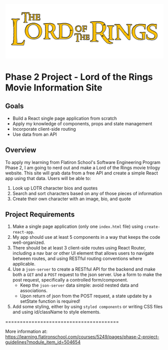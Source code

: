 ![logo](lotr-website-cra/src/images/lord-of-the-rings-png-logo-6392.png)

Phase 2 Project - Lord of the Rings Movie Information Site
=======================================

## Goals

- Build a React single page application from scratch
- Apply my knowledge of components, props and state management
- Incorporate client-side routing
- Use data from an API

## Overview

To apply my learning from Flatiron School's Software Engineering Program Phase 2, I am going to nerd out and make a Lord of the Rings movie trilogy website. This site will grab data from a free API and create a simple React app using that data. Users will be able to:

1. Look up LOTR character bios and quotes
2. Search and sort characters based on any of those pieces of information
3. Create their own character with an image, bio, and quote

## Project Requirements

1. Make a single page application (only one `index.html` file) using `create-react-app`.
2. My app should use at least 5 components in a way that keeps the code well-organized.
3. There should be at least 3 client-side routes using React Router, including a nav bar or other UI element that allows users to navigate between routes, and using RESTful routing conventions where applicable.
4. Use a `json-server` to create a RESTful API for the backend and make both a `GET` and a `POST` request to the json server. Use a form to make the post request, specifically a controlled form/component.
   - Keep the `json-server` data simple: avoid nested data and associations.
   - Upon return of json from the POST request, a state update by a setState function is required!
5. Add some styling, either by using `styled components` or writing CSS files and using id/className to style elements.

=======================================

More information at:
https://learning.flatironschool.com/courses/5249/pages/phase-2-project-guidelines?module_item_id=504654